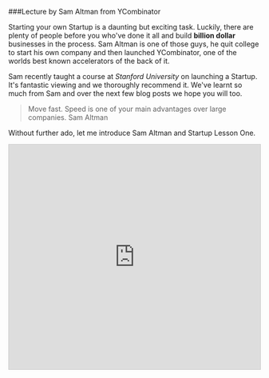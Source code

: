 
###Lecture by Sam Altman from YCombinator

Starting your own Startup is a daunting but exciting task. Luckily, there are plenty of people before you who've done it all and build **billion dollar** businesses in the process. Sam Altman is one of those guys, he quit college to start his own company and then launched YCombinator, one of the worlds best known accelerators of the back of it.

Sam recently taught a course at *Stanford University* on launching a Startup. It's fantastic viewing and we thoroughly recommend it. We've learnt so much from Sam and over the next few blog posts we hope you will too.

>Move fast. Speed is one of your main advantages over large companies.
>Sam Altman

Without further ado, let me introduce Sam Altman and Startup Lesson One.

<iframe src="https://clip.mn/embed/yt-CBYhVcO4WgI&pid=1448189585" height="450" width="100%" border="0" allowFullScreen="true" style="max-width: 100%; max-height: 100%; border:1px solid #CCC;"></iframe>